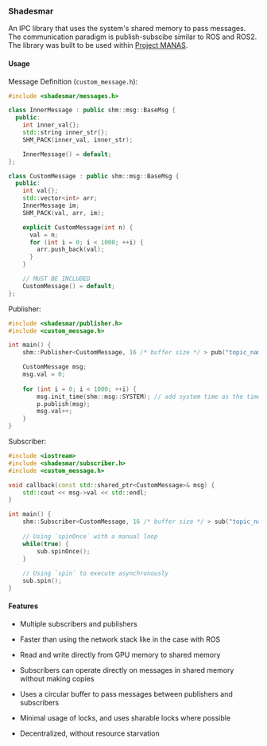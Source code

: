### Shadesmar

An IPC library that uses the system's shared memory to pass messages. 
The communication paradigm is publish-subscibe similar to ROS and ROS2.
The library was built to be used within [Project MANAS](www.projectmanas.in).

#### Usage

Message Definition (`custom_message.h`):
```c++
#include <shadesmar/messages.h>

class InnerMessage : public shm::msg::BaseMsg {
  public:
    int inner_val{};
    std::string inner_str{};
    SHM_PACK(inner_val, inner_str);

    InnerMessage() = default;
};

class CustomMessage : public shm::msg::BaseMsg {
  public:
    int val{};
    std::vector<int> arr;
    InnerMessage im;
    SHM_PACK(val, arr, im);

    explicit CustomMessage(int n) {
      val = n;
      for (int i = 0; i < 1000; ++i) {
        arr.push_back(val);
      }
    }

    // MUST BE INCLUDED
    CustomMessage() = default;
};
```

Publisher:
```c++
#include <shadesmar/publisher.h>
#include <custom_message.h>

int main() {
    shm::Publisher<CustomMessage, 16 /* buffer size */ > pub("topic_name");

    CustomMessage msg;
    msg.val = 0;
    
    for (int i = 0; i < 1000; ++i) {
        msg.init_time(shm::msg::SYSTEM); // add system time as the timestamp
        p.publish(msg);
        msg.val++;
    }
}   
```

Subscriber:
```c++
#include <iostream>
#include <shadesmar/subscriber.h>
#include <custom_message.h>

void callback(const std::shared_ptr<CustomMessage>& msg) {
    std::cout << msg->val << std::endl;
}

int main() {
    shm::Subscriber<CustomMessage, 16 /* buffer size */ > sub("topic_name", callback);
    
    // Using `spinOnce` with a manual loop
    while(true) {
        sub.spinOnce();
    }
    
    // Using `spin` to execute asynchronously
    sub.spin();
}
```

#### Features

* Multiple subscribers and publishers

* Faster than using the network stack like in the case with ROS

* Read and write directly from GPU memory to shared memory

* Subscribers can operate directly on messages in shared memory without making copies

* Uses a circular buffer to pass messages between publishers and subscribers

* Minimal usage of locks, and uses sharable locks where possible

* Decentralized, without resource starvation
